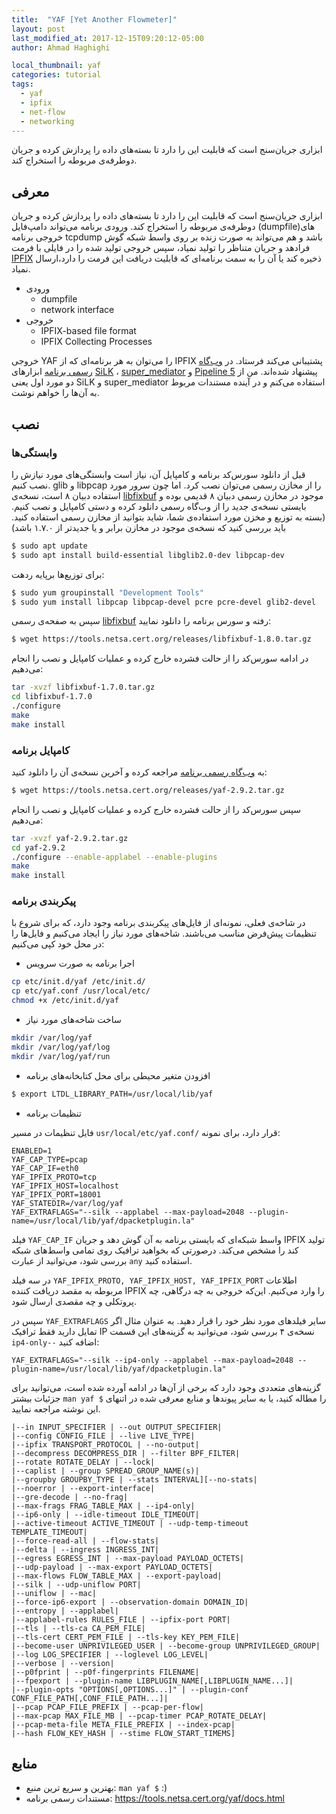```yaml
---
title:  "YAF [Yet Another Flowmeter]"
layout: post
last_modified_at: 2017-12-15T09:20:12-05:00
author: Ahmad Haghighi

local_thumbnail: yaf
categories: tutorial
tags:
  - yaf
  - ipfix
  - net-flow
  - networking
---
```


ابزاری جریان‌سنج است که قابلیت این را دارد تا بسته‌های داده را پردازش کرده و جریان دوطرفه‌ی مربوطه را استخراج کند.

## معرفی

ابزاری جریان‌سنج است که قابلیت این را دارد تا بسته‌های داده را پردازش کرده و جریان دوطرفه‌ی مربوطه را استخراج کند.
ورودی برنامه می‌تواند دامپ‌فایل‌ (dumpfile)های خروجی برنامه tcpdump باشد و هم می‌تواند به صورت زنده بر روی واسط شبکه گوش فرادهد و جریان متناظر را تولید نمیاد،
سپس خروجی تولید شده را در فایلی با فرمت
[IPFIX][ipfix-official-page]
 ذخیره کند یا آن را به سمت برنامه‌ای که قابلیت دریافت این فرمت را دارد،‌ارسال نمیاد.

* ورودی
  - dumpfile
  - network interface
* خروجی
  - IPFIX-based file format
  - IPFIX Collecting Processes


خروجی YAF را می‌توان به هر برنامه‌ای که از IPFIX پشتیبانی می‌کند فرستاد. در
[وب‌گاه رسمی برنامه][yaf-official-page]
ابزار‌های
[SiLK][silk-official-page]
،
[super_mediator][super_mediator-official-page]
و
[Pipeline 5][pipline-official-page]
پیشنهاد شده‌اند.
من از دو مورد اول یعنی SiLK و super_mediator استفاده می‌کنم و در آینده مستندات مربوط به آن‌ها را خواهم نوشت.

## نصب

### وابستگی‌ها

قبل از دانلود سورس‌کد برنامه و کامپایل آن، نیاز است وابستگی‌های مورد نیازش را نصب کنیم. glib و libpcap را از مخازن رسمی می‌توان نصب کرد.
اما چون سرور مورد استفاده دبیان ۸ است، نسخه‌ی
[libfixbuf][fixbuff-official-page]
موجود در مخازن رسمی دبیان ۸ قدیمی بوده و بایستی نسخه‌ی جدید را از وب‌گاه رسمی دانلود کرده و دستی کامپایل و نصب کنیم.
(بسته به توزیع و مخزن مورد استفاده‌ی شما، شاید بتوانید از مخازن رسمی استفاده کنید. باید بررسی کنید که نسخه‌ی موجود در مخازن برابر و یا جدید‌تر از ۱.۷.۰ باشد)

```bash
$ sudo apt update
$ sudo apt install build-essential libglib2.0-dev libpcap-dev
```
برای توزیع‌ها برپایه رد‌هت:
```bash
$ sudo yum groupinstall "Development Tools"
$ sudo yum install libpcap libpcap-devel pcre pcre-devel glib2-devel
```
سپس به صفحه‌ی رسمی 
[libfixbuf][fixbuff-official-page]
رفته و سورس برنامه را دانلود نمایید:

```bash
$ wget https://tools.netsa.cert.org/releases/libfixbuf-1.8.0.tar.gz
```

در ادامه سورس‌کد را از حالت فشرده خارج کرده و عملیات کامپایل و نصب را انجام می‌دهیم:
```bash
tar -xvzf libfixbuf-1.7.0.tar.gz
cd libfixbuf-1.7.0
./configure
make
make install
```

### کامپایل برنامه

به 
[وب‌گاه رسمی برنامه][yaf-official-page]
مراجعه کرده و آخرین نسخه‌ی آن را دانلود کنید:
```bash
$ wget https://tools.netsa.cert.org/releases/yaf-2.9.2.tar.gz
```
سپس سورس‌کد را از حالت فشرده خارج کرده و عملیات کامپایل و نصب را انجام می‌دهیم:
```bash
tar -xvzf yaf-2.9.2.tar.gz
cd yaf-2.9.2
./configure --enable-applabel --enable-plugins
make
make install
```
### پیکربندی برنامه
در شاخه‌ی فعلی، نمونه‌ای از فایل‌های پیکربندی برنامه وجود دارد، که برای شروع با تنظیمات پیش‌فرض مناسب می‌باشند. شاخه‌های مورد نیاز را ایجاد می‌کنیم و فایل‌ها را در محل خود کپی می‌کنیم:

* اجرا برنامه به صورت سرویس

```bash
cp etc/init.d/yaf /etc/init.d/
cp etc/yaf.conf /usr/local/etc/
chmod +x /etc/init.d/yaf
```
* ساخت شاخه‌‌های مورد نیاز

```bash
mkdir /var/log/yaf
mkdir /var/log/yaf/log
mkdir /var/log/yaf/run
```
* افزودن متغیر محیطی برای محل کتابخانه‌های برنامه

```bash
$ export LTDL_LIBRARY_PATH=/usr/local/lib/yaf
```
 * تنظیمات برنامه

فایل تنظیمات در مسیر
`usr/local/etc/yaf.conf/`
 قرار دارد، برای نمونه:

```config
ENABLED=1
YAF_CAP_TYPE=pcap
YAF_CAP_IF=eth0
YAF_IPFIX_PROTO=tcp
YAF_IPFIX_HOST=localhost
YAF_IPFIX_PORT=18001
YAF_STATEDIR=/var/log/yaf
YAF_EXTRAFLAGS="--silk --applabel --max-payload=2048 --plugin-name=/usr/local/lib/yaf/dpacketplugin.la"
```

فیلد `YAF_CAP_IF` واسط شبکه‌ای که بایستی برنامه به آن گوش دهد و جریان IPFIX تولید کند را مشخص می‌کند. درصورتی که بخواهید ترافیک روی تمامی واسط‌های شبکه بررسی شود، می‌توانید از عبارت `any` استفاده کنید.

در سه فیلد `YAF_IPFIX_PROTO, YAF_IPFIX_HOST, YAF_IPFIX_PORT` اطلاعات مربوطه به مقصد دریافت کننده IPFIX را وارد می‌کنیم. این‌که خروجی به چه درگاهی، چه پروتکلی و چه مقصدی ارسال شود.

سپس در `YAF_EXTRAFLAGS` سایر فیلد‌های مورد نظر خود را قرار دهید. به عنوان مثال اگر تمایل دارید فقط ترافیک IP نسخه‌ی ۴ بررسی شود، می‌توانید به گزینه‌های این قسمت `ip4-only--` اضافه کنید:

```config
YAF_EXTRAFLAGS="--silk --ip4-only --applabel --max-payload=2048 --plugin-name=/usr/local/lib/yaf/dpacketplugin.la"
```

گزینه‌های متعددی وجود دارد که برخی از آن‌ها در ادامه آورده شده است، می‌توانید برای جزئیات بیشتر `man yaf $` را مطاله کنید، یا به سایر پیوند‌ها و منابع معرفی شده در اتنهای این نوشته مراجعه نمایید.


```config
|--in INPUT_SPECIFIER | --out OUTPUT_SPECIFIER|
|--config CONFIG_FILE | --live LIVE_TYPE|
|--ipfix TRANSPORT_PROTOCOL | --no-output|
|--decompress DECOMPRESS_DIR | --filter BPF_FILTER|
|--rotate ROTATE_DELAY | --lock|
|--caplist | --group SPREAD_GROUP_NAME(s)|
|--groupby GROUPBY_TYPE | --stats INTERVAL][--no-stats|
|--noerror | --export-interface|
|--gre-decode | --no-frag|
|--max-frags FRAG_TABLE_MAX | --ip4-only|
|--ip6-only | --idle-timeout IDLE_TIMEOUT|
|--active-timeout ACTIVE_TIMEOUT | --udp-temp-timeout TEMPLATE_TIMEOUT|
|--force-read-all | --flow-stats|
|--delta | --ingress INGRESS_INT|
|--egress EGRESS_INT | --max-payload PAYLOAD_OCTETS|
|--udp-payload | --max-export PAYLOAD_OCTETS|
|--max-flows FLOW_TABLE_MAX | --export-payload|
|--silk | --udp-uniflow PORT|
|--uniflow | --mac|
|--force-ip6-export | --observation-domain DOMAIN_ID|
|--entropy | --applabel|
|--applabel-rules RULES_FILE | --ipfix-port PORT|
|--tls | --tls-ca CA_PEM_FILE|
|--tls-cert CERT_PEM_FILE | --tls-key KEY_PEM_FILE|
|--become-user UNPRIVILEGED_USER | --become-group UNPRIVILEGED_GROUP|
|--log LOG_SPECIFIER | --loglevel LOG_LEVEL|
|--verbose | --version|
|--p0fprint | --p0f-fingerprints FILENAME|
|--fpexport | --plugin-name LIBPLUGIN_NAME[,LIBPLUGIN_NAME...]|
|--plugin-opts "OPTIONS[,OPTIONS...]" | --plugin-conf CONF_FILE_PATH[,CONF_FILE_PATH...]|
|--pcap PCAP_FILE_PREFIX | --pcap-per-flow|
|--max-pcap MAX_FILE_MB | --pcap-timer PCAP_ROTATE_DELAY|
|--pcap-meta-file META_FILE_PREFIX | --index-pcap|
|--hash FLOW_KEY_HASH | --stime FLOW_START_TIMEMS]
```

## منابع
* بهترین و سریع ترین منبع: `man yaf $` :)
* مستندات رسمی برنامه: https://tools.netsa.cert.org/yaf/docs.html



[fixbuff-official-page]: https://tools.netsa.cert.org/fixbuf/index.html
[ipfix-official-page]: https://www.ietf.org/html.charters/ipfix-charter.html
[yaf-official-page]: https://tools.netsa.cert.org/yaf/
[silk-official-page]: https://tools.netsa.cert.org/silk/index.html
[super_mediator-official-page]: https://tools.netsa.cert.org/super_mediator/index.html
[pipline-official-page]: https://tools.netsa.cert.org/analysis-pipeline5/index.html

